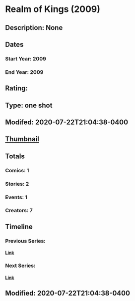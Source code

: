 # Realm of Kings (2009)
## Description: None
## Dates
### Start Year: 2009
### End Year: 2009
## Rating: 
## Type: one shot
## Modifed: 2020-07-22T21:04:38-0400
## [Thumbnail](http://i.annihil.us/u/prod/marvel/i/mg/a/03/51b8d05299480.jpg)
## Totals
### Comics: 1
### Stories: 2
### Events: 1
### Creators: 7
## Timeline
### Previous Series: 
#### [Link]()
### Next Series: 
#### [Link]()
## Modified: 2020-07-22T21:04:38-0400